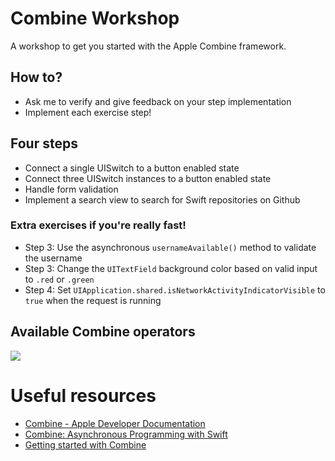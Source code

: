 # Combine Workshop
A workshop to get you started with the Apple Combine framework.

## How to?
- Ask me to verify and give feedback on your step implementation
- Implement each exercise step!

## Four steps
- Connect a single UISwitch to a button enabled state
- Connect three UISwitch instances to a button enabled state
- Handle form validation
- Implement a search view to search for Swift repositories on Github

### Extra exercises if you're really fast!
- Step 3: Use the asynchronous `usernameAvailable()` method to validate the username
- Step 3: Change the `UITextField` background color based on valid input to `.red` or `.green`
- Step 4: Set `UIApplication.shared.isNetworkActivityIndicatorVisible` to `true` when the request is running

## Available Combine operators
![](Assets/combineoperators.png)

# Useful resources

- [Combine - Apple Developer Documentation](https://developer.apple.com/documentation/combine)
- [Combine: Asynchronous Programming with Swift](https://store.raywenderlich.com/products/combine-asynchronous-programming-with-swift)
- [Getting started with Combine](https://www.avanderlee.com/swift/combine/)
